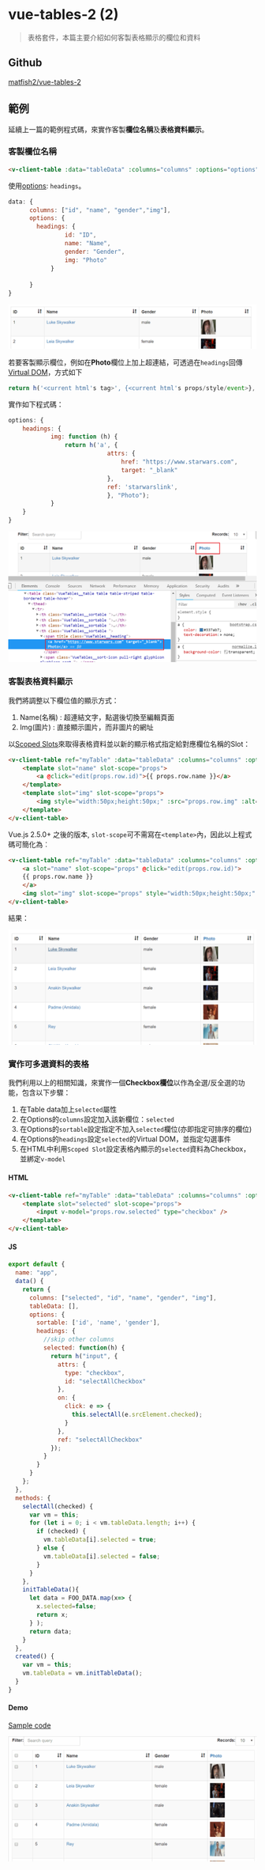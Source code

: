 # vue-tables-2 (2)

> 表格套件，本篇主要介紹如何客製表格顯示的欄位和資料

## Github

[matfish2/vue-tables-2](https://github.com/matfish2/vue-tables-2)


## 範例

延續上一篇的範例程式碼，來實作客製**欄位名稱**及**表格資料顯示**。


### 客製欄位名稱

```html
<v-client-table :data="tableData" :columns="columns" :options="options"></v-client-table>
```

使用[options](https://github.com/matfish2/vue-tables-2#options): `headings`。


```javascript
data: {
      columns: ["id", "name", "gender","img"],
      options: {
        headings: {
                id: "ID",
                name: "Name",
                gender: "Gender",
                img: "Photo"
            }
 
      }
}
```

![](assets/001.png)



若要客製顯示欄位，例如在**Photo**欄位上加上超連結，可透過在`headings`回傳[Virtual DOM](https://github.com/snabbdom/snabbdom)，方式如下

```javascript
return h('<current html's tag>', {<current html's props/style/event>}, [<inner html's h(...)> or value])
```

實作如下程式碼：

```javascript
options: {
    headings: {
            img: function (h) {
                return h('a', {
                            attrs: {
                                href: "https://www.starwars.com",
                                target: "_blank"
                            },
                            ref: 'starwarslink',
                            }, "Photo");
            }
    }
}
```

![](assets/002.png)



### 客製表格資料顯示

我們將調整以下欄位值的顯示方式：
1. Name(名稱) : 超連結文字，點選後切換至編輯頁面
2. Img(圖片) : 直接顯示圖片，而非圖片的網址

以[Scoped Slots](https://vuejs.org/v2/guide/components-slots.html#Scoped-Slots)來取得表格資料並以新的顯示格式指定給對應欄位名稱的Slot：

```html
<v-client-table ref="myTable" :data="tableData" :columns="columns" :options="options">
    <template slot="name" slot-scope="props">
        <a @click="edit(props.row.id)">{{ props.row.name }}</a>
    </template>
    <template slot="img" slot-scope="props">
        <img style="width:50px;height:50px;" :src="props.row.img" :alt="props.row.name" />
    </template>
</v-client-table>
```

Vue.js 2.5.0+ 之後的版本, `slot-scope`可不需寫在`<template>`內，因此以上程式碼可簡化為︰

```html
<v-client-table ref="myTable" :data="tableData" :columns="columns" :options="options">
    <a slot="name" slot-scope="props" @click="edit(props.row.id)">
    {{ props.row.name }}
    </a>
    <img slot="img" slot-scope="props" style="width:50px;height:50px;" :src="props.row.img" :alt="props.row.name" />
</v-client-table>
```

結果：

![](assets/003.png)


### 實作可多選資料的表格

我們利用以上的相關知識，來實作一個**Checkbox欄位**以作為全選/反全選的功能，包含以下步驟：

1. 在Table data加上`selected`屬性
2. 在Options的`columns`設定加入該新欄位：`selected`
3. 在Options的`sortable`設定指定不加入`selected`欄位(亦即指定可排序的欄位)
4. 在Options的`headings`設定`selected`的Virtual DOM，並指定勾選事件
5. 在HTML中利用`Scoped Slot`設定表格內顯示的`selected`資料為Checkbox，並綁定`v-model`


#### HTML

```html
<v-client-table ref="myTable" :data="tableData" :columns="columns" :options="options">
    <template slot="selected" slot-scope="props">
        <input v-model="props.row.selected" type="checkbox" />
    </template>
</v-client-table>
```

#### JS

```javascript
export default {
  name: "app",
  data() {
    return {
      columns: ["selected", "id", "name", "gender", "img"],
      tableData: [],
      options: {
        sortable: ['id', 'name', 'gender'],
        headings: {
          //skip other columns
          selected: function(h) {
            return h("input", {
              attrs: {
                type: "checkbox",
                id: "selectAllCheckbox"
              },
              on: {
                click: e => {
                  this.selectAll(e.srcElement.checked);
                }
              },
              ref: "selectAllCheckbox"
            });
          }
        }
      }
    };
  },
  methods: {
    selectAll(checked) {
      var vm = this;
      for (let i = 0; i < vm.tableData.length; i++) {
        if (checked) {
          vm.tableData[i].selected = true;
        } else {
          vm.tableData[i].selected = false;
        }
      }
    },
    initTableData(){
      let data = FOO_DATA.map(x=> { 
        x.selected=false;
        return x;
      } );
      return data;
    }
  },
  created() {
    var vm = this;
    vm.tableData = vm.initTableData();
  }
}
```

#### Demo

[Sample code](https://github.com/KarateJB/eBooks/tree/master/Vue.js/21.%20vue-tables-2%20(2)/sample%20code/app/src)

![](assets/demo.gif)